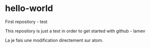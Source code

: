 hello-world
===========

First repository - test

This repository is just a test in order to get started with github - lamev

La je fais une modification directement sur atom.
